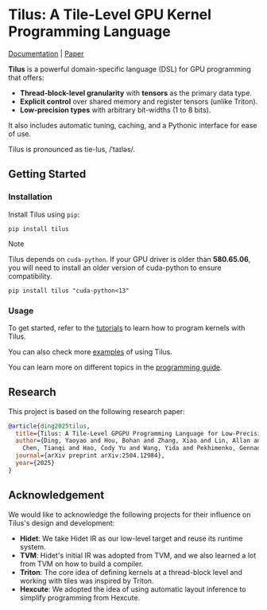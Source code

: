 # Tilus: A Tile-Level GPU Kernel Programming Language
[Documentation](https://nvidia.github.io/tilus/index.html) | [Paper](https://arxiv.org/abs/2504.12984)

**Tilus** is a powerful domain-specific language (DSL) for GPU programming that offers:

* **Thread-block-level granularity** with **tensors** as the primary data type.
* **Explicit control** over shared memory and register tensors (unlike Triton).
* **Low-precision types** with arbitrary bit-widths (1 to 8 bits).

It also includes automatic tuning, caching, and a Pythonic interface for ease of use.

Tilus is pronounced as tie-lus, /ˈtaɪləs/.

## Getting Started

### Installation
Install Tilus using `pip`:
```
pip install tilus 
```

> [!NOTE]  
> Tilus depends on `cuda-python`. If your GPU driver is older than **580.65.06**, you will need to install an older version of cuda-python to ensure compatibility.
> ```
> pip install tilus "cuda-python<13"
> ```

### Usage

To get started, refer to the [tutorials](https://nvidia.github.io/tilus/getting-started/tutorials/__init__.html) to learn how to program kernels with Tilus. 

You can also check more [examples](https://github.com/NVIDIA/tilus/tree/main/examples) of using Tilus.

You can learn more on different topics in the [programming guide](https://nvidia.github.io/tilus/programming-guides/overview.html).

## Research
This project is based on the following research paper:

```bibtex
@article{ding2025tilus,
  title={Tilus: A Tile-Level GPGPU Programming Language for Low-Precision Computation},
  author={Ding, Yaoyao and Hou, Bohan and Zhang, Xiao and Lin, Allan and
    Chen, Tianqi and Hao, Cody Yu and Wang, Yida and Pekhimenko, Gennady},
  journal={arXiv preprint arXiv:2504.12984},
  year={2025}
}
```

## Acknowledgement
We would like to acknowledge the following projects for their influence on Tilus's design and development:
- **Hidet**: We take Hidet IR as our low-level target and reuse its runtime system.
- **TVM**: Hidet's initial IR was adopted from TVM, and we also learned a lot from TVM on how to build a compiler.
- **Triton**: The core idea of defining kernels at a thread-block level and working with tiles was inspired by Triton. 
- **Hexcute**: We adopted the idea of using automatic layout inference to simplify programming from Hexcute.
